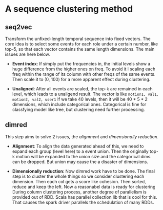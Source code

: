 # A sequence clustering method

## seq2vec
Transform the unfixed-length temporal sequence into fixed vectors. The core idea is to select some
events for each role under a certain number, like top-5, so that each vector contains the same length
dimensions. The main issues are here below.

* **Event index**: If simply put the frequencies in, the initial levels show a huge difference from the 
higher ones on freq. 
To avoid it I scaling each freq within the range of its column with other freqs of the same events. Then 
scale it to (0, 100) for a more apparent effect during clustering.

* **Unaligned**: After all events are scaled, the top-k are remained in each level, which leads to a 
unaligend result. The vector is like
`motion1, val1, motion2, val2, user1`
If we take 40 levels, then it will be 40 * 5 * 2 dimensions, which include categorical ones.
Categorical is fine for classfying model like tree, but clustering need further processing.

## dimred
This step aims to solve 2 issues, the *alignment* and *dimensionally reduction*.
* **Alignment**: To align the data generated ahead of this, we need to expand each group (level here)
to a event union. Then the originally top-k motion will be expanded to the union size and the categorical
dims can be dropped.
But union may cause the a disaster of dimensions.

* **Dimensionally reduction**: Now dimred work have to be done. The final step is to cluster the whole
things so we consider clustering each dimension. Then each col gets a score like cohesion. Then sorted, 
reduce and keep the left. Now a reasonabel data is ready for clustering
During column clustering process, another degree of parallelism is provided out of RDD. Scala has parallel
collection lib that is cool for this. That causes the spark driver parallels the schedulation of many RDDs.
